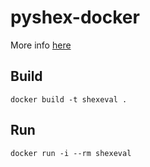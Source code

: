 # pyshex-docker
More info [here](https://pypi.org/project/PyShEx/)

## Build
```
docker build -t shexeval .
```
## Run
```
docker run -i --rm shexeval
```
